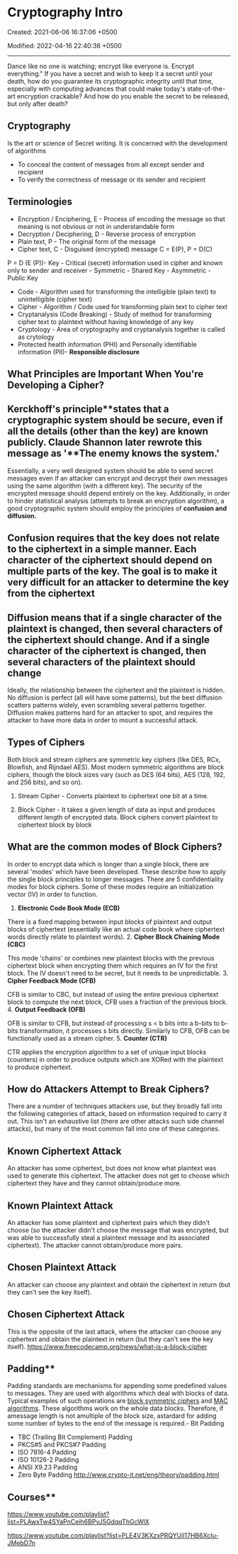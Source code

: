 # Cryptography Intro

Created: 2021-06-06 16:37:06 +0500

Modified: 2022-04-16 22:40:36 +0500

---

Dance like no one is watching; encrypt like everyone is. Encrypt everything."
If you have a secret and wish to keep it a secret until your death, how do you guarantee its cryptographic integrity until that time, especially with computing advances that could make today's state-of-the-art encryption crackable? And how do you enable the secret to be released, but only after death?

## Cryptography

Is the art or science of Secret writing. It is concerned with the development of algorithms

- To conceal the content of messages from all except sender and recipient
- To verify the correctness of message or its sender and recipient

## Terminologies

- Encryption / Enciphering, E - Process of encoding the message so that meaning is not obvious or not in understandable form
- Decryption / Deciphering, D - Reverse process of encryption
- Plain text, P - The original form of the message
- Cipher text, C - Disguised (encrypted) message
C = E(P), P = D(C)

P = D (E (P))-   Key - Critical (secret) information used in cipher and known only to sender and receiver
    -   Symmetric - Shared Key
    -   Asymmetric - Public Key

- Code - Algorithm used for transforming the intelligible (plain text) to unintelligible (cipher text)
- Cipher - Algorithm / Code used for transforming plain text to cipher text
- Cryptanalysis (Code Breaking) - Study of method for transforming cipher text to plaintext without having knowledge of any key
- Cryptology - Area of cryptography and cryptanalysis together is called as crytology
- Protected health information (PHI) and Personally identifiable information (PII)-   **Responsible disclosure**

## What Principles are Important When You're Developing a Cipher?

## Kerckhoff's principle**states that a cryptographic system should be secure, even if all the details (other than the key) are known publicly. Claude Shannon later rewrote this message as '**The enemy knows the system.'

Essentially, a very well designed system should be able to send secret messages even if an attacker can encrypt and decrypt their own messages using the same algorithm (with a different key). The security of the encrypted message should depend entirely on the key.
Additionally, in order to hinder statistical analysis (attempts to break an encryption algorithm), a good cryptographic system should employ the principles of **confusion and diffusion.**

## Confusion requires that the key does not relate to the ciphertext in a simple manner. Each character of the ciphertext should depend on multiple parts of the key. The goal is to make it very difficult for an attacker to determine the key from the ciphertext

## Diffusion means that if a single character of the plaintext is changed, then several characters of the ciphertext should change. And if a single character of the ciphertext is changed, then several characters of the plaintext should change

Ideally, the relationship between the ciphertext and the plaintext is hidden. No diffusion is perfect (all will have some patterns), but the best diffusion scatters patterns widely, even scrambling several patterns together.
Diffusion makes patterns hard for an attacker to spot, and requires the attacker to have more data in order to mount a successful attack.

## Types of Ciphers

Both block and stream ciphers are symmetric key ciphers (like DES, RCx, Blowfish, and Rijndael AES).
Most modern symmetric algorithms are block ciphers, though the block sizes vary (such as DES (64 bits), AES (128, 192, and 256 bits), and so on).

1. Stream Cipher - Converts plaintext to ciphertext one bit at a time.

2. Block Cipher - It takes a given length of data as input and produces different length of encrypted data. Block ciphers convert plaintext to ciphertext block by block

## What are the common modes of Block Ciphers?

In order to encrypt data which is longer than a single block, there are several 'modes' which have been developed. These describe how to apply the single block principles to longer messages.
There are 5 confidentiality modes for block ciphers. Some of these modes require an initialization vector (IV) in order to function.

1. **Electronic Code Book Mode (ECB)**

There is a fixed mapping between input blocks of plaintext and output blocks of ciphertext (essentially like an actual code book where ciphertext words directly relate to plaintext words).
2.  **Cipher Block Chaining Mode (CBC)**

This mode 'chains' or combines new plaintext blocks with the previous ciphertext block when encrypting them which requires an IV for the first block. The IV doesn't need to be secret, but it needs to be unpredictable.
3.  **Cipher Feedback Mode (CFB)**

CFB is similar to CBC, but instead of using the entire previous ciphertext block to compute the next block, CFB uses a fraction of the previous block.
4.  **Output Feedback (OFB)**

OFB is similar to CFB, but instead of processing s < b bits into a b-bits to b-bits transformation, it processes s bits directly. Similarly to CFB, OFB can be functionally used as a stream cipher.
5.  **Counter (CTR)**

CTR applies the encryption algorithm to a set of unique input blocks (counters) in order to produce outputs which are XORed with the plaintext to produce ciphertext.

## How do Attackers Attempt to Break Ciphers?

There are a number of techniques attackers use, but they broadly fall into the following categories of attack, based on information required to carry it out.
This isn't an exhaustive list (there are other attacks such side channel attacks), but many of the most common fall into one of these categories.

## Known Ciphertext Attack

An attacker has some ciphertext, but does not know what plaintext was used to generate this ciphertext. The attacker does not get to choose which ciphertext they have and they cannot obtain/produce more.

## Known Plaintext Attack

An attacker has some plaintext and ciphertext pairs which they didn't choose (so the attacker didn't choose the message that was encrypted, but was able to successfully steal a plaintext message and its associated ciphertext). The attacker cannot obtain/produce more pairs.

## Chosen Plaintext Attack

An attacker can choose any plaintext and obtain the ciphertext in return (but they can't see the key itself).

## Chosen Ciphertext Attack

This is the opposite of the last attack, where the attacker can choose any ciphertext and obtain the plaintext in return (but they can't see the key itself).
<https://www.freecodecamp.org/news/what-is-a-block-cipher>

## Padding**

Padding standards are mechanisms for appending some predefined values to messages. They are used with algorithms which deal with blocks of data. Typical examples of such operations are [block symmetric ciphers](http://www.crypto-it.net/eng/symmetric/index.html) and [MAC algorithms](http://www.crypto-it.net/eng/theory/mac.html). These algorithms work on the whole data blocks. Therefore, if amessage length is not amultiple of the block size, astardard for adding some number of bytes to the end of the message is required.-   Bit Padding

- TBC (Trailing Bit Complement) Padding
- PKCS#5 and PKCS#7 Padding
- ISO 7816-4 Padding
- ISO 10126-2 Padding
- ANSI X9.23 Padding
- Zero Byte Padding
<http://www.crypto-it.net/eng/theory/padding.html>

## Courses**

<https://www.youtube.com/playlist?list=PLAwxTw4SYaPnCeih6BPvJ5GdqqThGcWlX>

<https://www.youtube.com/playlist?list=PLE4V3KXzxPRQYUil17HB6XcIu-JMebD7n>
